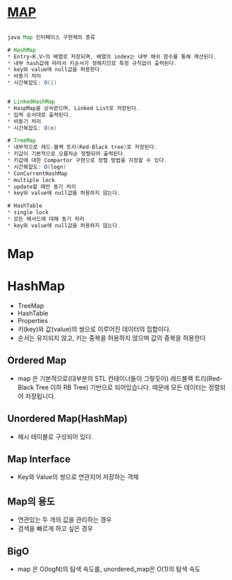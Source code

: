 # [MAP](https://gmlwjd9405.github.io/2017/10/01/basic-concepts-of-development-java.html)
```java

java Map 인터페이스 구현체의 종류

# HashMap
* Entry<K,V>의 배열로 저장되며, 배열의 index는 내부 해쉬 함수를 통해 계산된다.
* 내부 hash값에 따라서 키순서가 정해지므로 특정 규칙없이 출력된다.
* key와 value에 null값을 허용한다.
* 비동기 처리
* 시간복잡도: O(1)


# LinkedHashMap
* HaspMap을 상속받으며, Linked List로 저장된다.
* 입력 순서대로 출력된다.
* 비동기 처리
* 시간복잡도: O(n)

# TreeMap
* 내부적으로 레드-블랙 트리(Red-Black tree)로 저장된다.
* 키값이 기본적으로 오름차순 정렬되어 출력된다.
* 키값에 대한 Compartor 구현으로 정렬 방법을 지정할 수 있다.
* 시간복잡도: O(logn)
* ConCurrentHashMap
* multiple lock
* update할 때만 동기 처리
* key와 value에 null값을 허용하지 않는다.

# HashTable
* single lock
* 모든 메서드에 대해 동기 처리
* key와 value에 null값을 허용하지 않는다.
```


# Map 
# HashMap
* TreeMap
* HashTable
* Properties
* 키(key)와 값(value)의 쌍으로 이루어진 데이터의 집합이다.
* 순서는 유지되지 않고, 키는 중복을 허용하지 않으며 값의 중복을 허용한다

## Ordered Map
* map 은 기본적으로(대부분의 STL 컨테이너들이 그렇듯이) 레드블랙 트리(Red-Black Tree 이하 RB Tree) 기반으로 되어있습니다. 때문에 모든 데이터는 정렬되어 저장됩니다.

## Unordered Map(HashMap)
* 헤시 테이블로 구성되어 있다.

## Map Interface
* Key와 Value의 쌍으로 연관지어 저장하는 객체

## Map의 용도
* 연관있는 두 개의 값을 관리하는 경우
* 검색을 빠르게 하고 싶은 경우

## BigO
* map 은 O(logN)의 탐색 속도를, unordered_map은 O(1)의 탐색 속도
